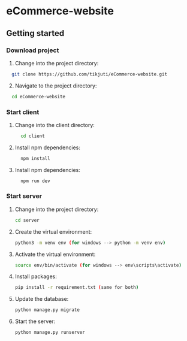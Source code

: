 # eCommerce-website
## Getting started
### Download project
1. Change into the project directory: 
 ```bash
   git clone https://github.com/tikjuti/eCommerce-website.git
   ```
2. Navigate to the project directory: 
 ```bash
   cd eCommerce-website
   ```
### Start client

1. Change into the client directory: 
   ```bash
     cd client
     ```
2. Install npm dependencies:
   ```bash
     npm install
     ```
3. Install npm dependencies:
   ```bash
     npm run dev
     ```
### Start server

1. Change into the project directory:
   ```bash
   cd server
   ```
2. Create the virtual environment:
   ```bash
   python3 -m venv env (for windows --> python -m venv env)
   ```
3. Activate the virtual environment:
   ```bash
   source env/bin/activate (for windows --> env\scripts\activate)
   ```
4. Install packages:
   ```bash
   pip install -r requirement.txt (same for both)
   ```
5. Update the database:
    ```bash
   python manage.py migrate
   ```
6. Start the server:
   ```bash
   python manage.py runserver
   ```
